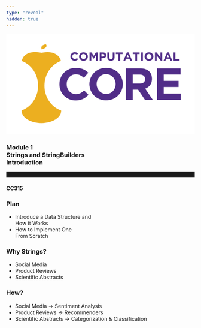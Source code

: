 ```yaml
---
type: "reveal"
hidden: true
---
```


<section>
<img class="stretch plain" src="/images/0/core-logo-on-white.svg">
<h3> Module 1 <br> Strings and StringBuilders <br> Introduction</h3>
<hr style="height:15px;color:512888;background-color:512888;">
<h4>CC315</h4>
</section>

<section>
	<h3>Plan</h3>
	<ul>
		<li>Introduce a Data Structure and <br/> How it Works</li>
		<li>How to Implement One <br/> From Scratch</li>
	</ul>
</section>

<section>
	<h3>Why Strings?</h3>
	<ul>
		<li>Social Media</li>
		<li>Product Reviews</li>
		<li>Scientific Abstracts</li>
	</ul>
</section>

<section>
	<h3>How?</h3>
	<ul>
		<li>Social Media &rarr; Sentiment Analysis</li>
		<li>Product Reviews &rarr; Recommenders</li>
		<li>Scientific Abstracts &rarr; Categorization & Classification</li>
	</ul>
</section>
